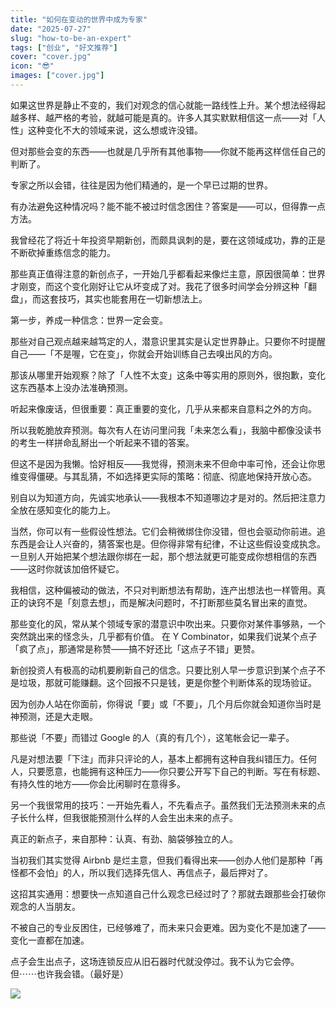 ```yaml
---
title: "如何在变动的世界中成为专家"
date: "2025-07-27"
slug: "how-to-be-an-expert"
tags: ["创业", "好文推荐"]
cover: "cover.jpg"
icon: "😎"
images: ["cover.jpg"]
---
```

如果这世界是静止不变的，我们对观念的信心就能一路线性上升。某个想法经得起越多样、越严格的考验，就越可能是真的。许多人其实默默相信这一点——对「人性」这种变化不大的领域来说，这么想或许没错。



但对那些会变的东西——也就是几乎所有其他事物——你就不能再这样信任自己的判断了。



专家之所以会错，往往是因为他们精通的，是一个早已过期的世界。



有办法避免这种情况吗？能不能不被过时信念困住？答案是——可以，但得靠一点方法。



我曾经花了将近十年投资早期新创，而颇具讽刺的是，要在这领域成功，靠的正是不断砍掉重练信念的能力。



那些真正值得注意的新创点子，一开始几乎都看起来像烂主意，原因很简单：世界才刚变，而这个变化刚好让它从坏变成了对。我花了很多时间学会分辨这种「翻盘」，而这套技巧，其实也能套用在一切新想法上。



第一步，养成一种信念：世界一定会变。



那些对自己观点越来越笃定的人，潜意识里其实是认定世界静止。只要你不时提醒自己——「不是喔，它在变」，你就会开始训练自己去嗅出风的方向。



那该从哪里开始观察？除了「人性不太变」这条中等实用的原则外，很抱歉，变化这东西基本上没办法准确预测。



听起来像废话，但很重要：真正重要的变化，几乎从来都来自意料之外的方向。



所以我乾脆放弃预测。每次有人在访问里问我「未来怎么看」，我脑中都像没读书的考生一样拼命乱掰出一个听起来不错的答案。



但这不是因为我懒。恰好相反——我觉得，预测未来不但命中率可怜，还会让你思维变得僵硬。与其乱猜，不如选择更实际的策略：彻底、彻底地保持开放心态。



别自以为知道方向，先诚实地承认——我根本不知道哪边才是对的。然后把注意力全放在感知变化的能力上。



当然，你可以有一些假设性想法。它们会稍微绑住你没错，但也会驱动你前进。追东西是会让人兴奋的，猜答案也是。但你得非常有纪律，不让这些假设变成执念。
一旦别人开始把某个想法跟你绑在一起，那个想法就更可能变成你想相信的东西——这时你就该加倍怀疑它。



我相信，这种偏被动的做法，不只对判断想法有帮助，连产出想法也一样管用。真正的诀窍不是「刻意去想」，而是解决问题时，不打断那些莫名冒出来的直觉。



那些变化的风，常从某个领域专家的潜意识中吹出来。只要你对某件事够熟，一个突然跳出来的怪念头，几乎都有价值。
在 Y Combinator，如果我们说某个点子「疯了点」，那通常是称赞——搞不好还比「这点子不错」更赞。



新创投资人有极高的动机要刷新自己的信念。只要比别人早一步意识到某个点子不是垃圾，那就可能赚翻。这个回报不只是钱，更是你整个判断体系的现场验证。



因为创办人站在你面前，你得说「要」或「不要」，几个月后你就会知道你当时是神预测，还是大走眼。



那些说「不要」而错过 Google 的人（真的有几个），这笔帐会记一辈子。



凡是对想法要「下注」而非只评论的人，基本上都拥有这种自我纠错压力。任何人，只要愿意，也能拥有这种压力——你只要公开写下自己的判断。写在有标题、有持久性的地方——你会比闲聊时在意得多。



另一个我很常用的技巧：一开始先看人，不先看点子。虽然我们无法预测未来的点子长什么样，但我很能预测什么样的人会生出未来的点子。



真正的新点子，来自那种：认真、有劲、脑袋够独立的人。



当初我们其实觉得 Airbnb 是烂主意，但我们看得出来——创办人他们是那种「再怪都不会怕」的人，所以我们选择先信人、再信点子，最后押对了。



这招其实通用：想要快一点知道自己什么观念已经过时了？那就去跟那些会打破你观念的人当朋友。



不被自己的专业反困住，已经够难了，而未来只会更难。因为变化不是加速了——变化一直都在加速。



点子会生出点子，这场连锁反应从旧石器时代就没停过。我不认为它会停。
但⋯⋯也许我会错。（最好是）




![](https://prod-files-secure.s3.us-west-2.amazonaws.com/112d0858-5090-4d34-a606-b75eb8d65fd2/46476355-9cf3-4e99-9b7a-3531bc426380/1000202064.png?X-Amz-Algorithm=AWS4-HMAC-SHA256&X-Amz-Content-Sha256=UNSIGNED-PAYLOAD&X-Amz-Credential=ASIAZI2LB466QNLXDPIM%2F20250812%2Fus-west-2%2Fs3%2Faws4_request&X-Amz-Date=20250812T053553Z&X-Amz-Expires=3600&X-Amz-Security-Token=IQoJb3JpZ2luX2VjEMX%2F%2F%2F%2F%2F%2F%2F%2F%2F%2FwEaCXVzLXdlc3QtMiJHMEUCIDfKxHzSL2nt7gzo6Sm0I7mGkgkHMCwRQpVgnSUGS1OnAiEA4B4GLhSVsDLEmJYhAwYFiS6uVRZelHbM1E9wIgR1l14qiAQI%2Fv%2F%2F%2F%2F%2F%2F%2F%2F%2F%2FARAAGgw2Mzc0MjMxODM4MDUiDBiT4fGFCKpEitScqCrcA7WCMtzx6Vhaf3rSA1tP90bI6UJ4gi5AwYHpvGGZ38%2BryW1zAUZjGOLVlxQvO9sLyEjcaVLeWg%2BuGGQSotLiJENnVPH9s2ujcV0svp1cSIDSlMHPRvGB7ShjacAuizX3rh55AMwKcpnyIV1Dkgug9%2FNnmTqHm1jd64T1GMSj890r2wSZu9tzB%2FyHvPrT%2F5OsK33HOVwPAue7lI8rEehjJkYL1EhNU%2FY%2BXbzuXM1ehRbVaNfjxFO0m5ndP7ZoMMET0VMGuwiqmiG1WBulDKUiX2vC6EGWmWFMacqWzTAAV4C25LC38n1X8Ymgdca2mvZ2Odinh8My05jqtgs5IPDPSdR%2FmcfI1hStdHzU49Ol8dsImKlMQ8lsd4KeQsT0A08%2BD%2BZiQScRWnIgYoufLH2iFWhJKaZHFZ9aQAHwUVxhw1qft7i2vgyix4DTd3RMr5Sfk608Ol6g%2BixHKcbiPPc5j8lmcozYq1LcdHJ1Ica7HBrKE1NvDbrczkjwJWbPEe9C%2BkVHT9RE3lcnvU8%2FMvlkSXG4SW3xTw8InpjOOHTBz1YyFyU%2FrITEU3xC0H%2B5L7qWjgEaw5PI3lNrCOVhaCcLYNxVlV%2BdzE5ko1MI6otfCQISk3JfZOwslp8FhB%2FJMLWQ68QGOqUBm0%2Fx1vV2kHpwQxZsVz40CeiznILQ16LhyXDcZ7l5xkgZbvwMfUw5%2Fp%2FS8KMcyw4fypkEIZi7VCrNpE0CpH8EavXKoX7CXqrgkBnkmf4zkFGFUCjo7s5XRfw%2FKydEAmnKYWbrFMEmALRbPT1SMs6SHGWsj6dEWVyMUbcRYzWNAvn9MJl%2FmgpoctX5SdlqRoj09JnnCXclgxQHW%2FB9XiZxX4mwmwSo&X-Amz-Signature=d4d75c5be58ffbde99534fe5010b79e413946aebe00f3c71e062855d8bf867b1&X-Amz-SignedHeaders=host&x-amz-checksum-mode=ENABLED&x-id=GetObject)

